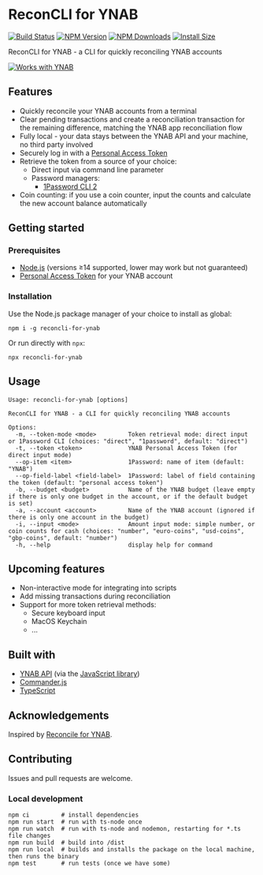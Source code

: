 # ReconCLI for YNAB

[![Build Status](https://github.com/olexs/reconcli-for-ynab/actions/workflows/npm-publish.yml/badge.svg)](https://github.com/olexs/reconcli-for-ynab/actions?query=workflow%3A%22npm-publish%22)
[![NPM Version](http://img.shields.io/npm/v/reconcli-for-ynab.svg?style=flat)](https://www.npmjs.org/package/reconcli-for-ynab)
[![NPM Downloads](https://img.shields.io/npm/dm/reconcli-for-ynab.svg?style=flat)](https://npmcharts.com/compare/reconcli-for-ynab?minimal=true)
[![Install Size](https://packagephobia.now.sh/badge?p=reconcli-for-ynab)](https://packagephobia.now.sh/result?p=reconcli-for-ynab)

ReconCLI for YNAB - a CLI for quickly reconciling YNAB accounts

[![Works with YNAB](https://api.youneedabudget.com/papi/works_with_ynab.svg)](https://api.youneedabudget.com/)

## Features

- Quickly reconcile your YNAB accounts from a terminal
- Clear pending transactions and create a reconciliation transaction for the remaining difference, matching the YNAB app reconciliation flow
- Fully local - your data stays between the YNAB API and your machine, no third party involved
- Securely log in with a [Personal Access Token](https://api.youneedabudget.com/#personal-access-tokens)
- Retrieve the token from a source of your choice:
  - Direct input via command line parameter 
  - Password managers:
    - [1Password CLI 2](https://developer.1password.com/docs/cli/get-started/)
- Coin counting: if you use a coin counter, input the counts and calculate the new account balance automatically

## Getting started

### Prerequisites

- [Node.js](https://nodejs.org) (versions ≥14 supported, lower may work but not guaranteed)
- [Personal Access Token](https://api.youneedabudget.com/#personal-access-tokens) for your YNAB account

### Installation

Use the Node.js package manager of your choice to install as global:
```shell
npm i -g reconcli-for-ynab
```

Or run directly with `npx`:
```shell
npx reconcli-for-ynab
```

## Usage

```
Usage: reconcli-for-ynab [options]

ReconCLI for YNAB - a CLI for quickly reconciling YNAB accounts

Options:
  -m, --token-mode <mode>         Token retrieval mode: direct input or 1Password CLI (choices: "direct", "1password", default: "direct")
  -t, --token <token>             YNAB Personal Access Token (for direct input mode)
  --op-item <item>                1Password: name of item (default: "YNAB")
  --op-field-label <field-label>  1Password: label of field containing the token (default: "personal access token")
  -b, --budget <budget>           Name of the YNAB budget (leave empty if there is only one budget in the account, or if the default budget is set)
  -a, --account <account>         Name of the YNAB account (ignored if there is only one account in the budget)
  -i, --input <mode>              Amount input mode: simple number, or coin counts for cash (choices: "number", "euro-coins", "usd-coins", "gbp-coins", default: "number")
  -h, --help                      display help for command
```

## Upcoming features

- Non-interactive mode for integrating into scripts
- Add missing transactions during reconciliation
- Support for more token retrieval methods:
  - Secure keyboard input
  - MacOS Keychain
  - ...

## Built with

- [YNAB API](https://api.youneedabudget.com/) (via the [JavaScript library](https://github.com/ynab/ynab-sdk-js))
- [Commander.js](https://github.com/olexs/reconcli-for-ynab)
- [TypeScript](https://www.typescriptlang.org/)

## Acknowledgements

Inspired by [Reconcile for YNAB](https://github.com/JesseEmond/reconcile-for-ynab).

## Contributing

Issues and pull requests are welcome.

### Local development

```shell
npm ci         # install dependencies
npm run start  # run with ts-node once
npm run watch  # run with ts-node and nodemon, restarting for *.ts file changes
npm run build  # build into /dist
npm run local  # builds and installs the package on the local machine, then runs the binary
npm test       # run tests (once we have some)
```